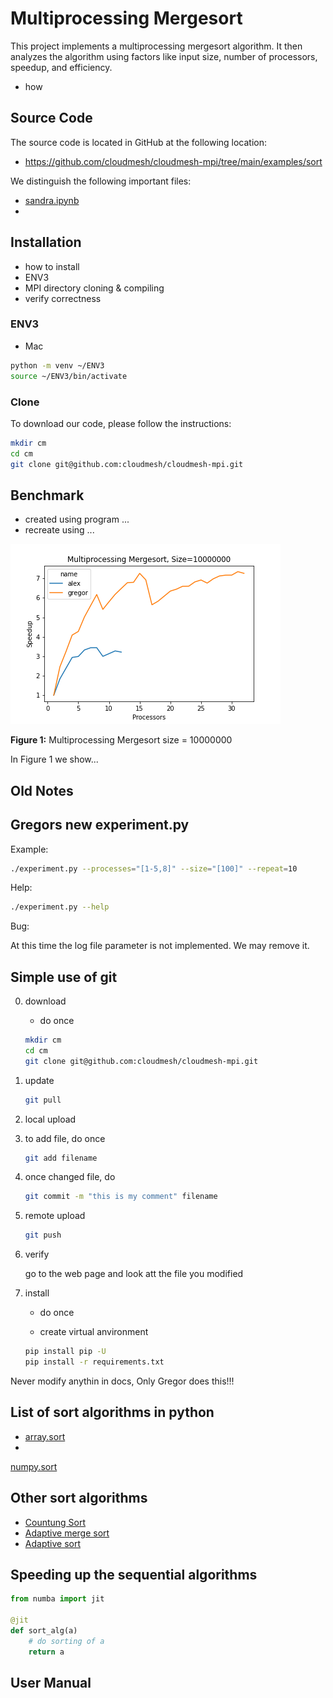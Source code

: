 # Multiprocessing Mergesort

This project implements a multiprocessing mergesort algorithm. It then analyzes the algorithm using 
factors like input size, number of processors, speedup, and efficiency.

- how

## Source Code

The source code is located in GitHub at the following location:

* <https://github.com/cloudmesh/cloudmesh-mpi/tree/main/examples/sort>

We distinguish the following important files:

* [sandra.ipynb](https://github.com/cloudmesh/cloudmesh-mpi/blob/main/examples/sort/sandra.ipynb)
* 
## Installation

- how to install
- ENV3
- MPI directory cloning & compiling
- verify correctness
  
### ENV3

- Mac 
```bash
python -m venv ~/ENV3
source ~/ENV3/bin/activate
```

### Clone

To download our code, please follow the instructions:

```bash
mkdir cm
cd cm
git clone git@github.com:cloudmesh/cloudmesh-mpi.git
```


## Benchmark

- created using program ...
- recreate using ...

![multiprocessing mergesort size = 10000000](images/by-size-10000000-multiprocessing_mergesort-alex-gregor.png)

**Figure 1:** Multiprocessing Mergesort size = 10000000

In Figure 1 we show...


## Old Notes

## Gregors new experiment.py

Example:

```bash
./experiment.py --processes="[1-5,8]" --size="[100]" --repeat=10 
```

Help:

```bash
./experiment.py --help 
```

Bug:

At this time the log file parameter is not implemented. We may remove it.

## Simple use of git

0. download
    - do once

   ```bash
   mkdir cm
   cd cm
   git clone git@github.com:cloudmesh/cloudmesh-mpi.git
   ```

1. update

   ```bash
   git pull
   ```

2. local upload


1. to add file, do once

   ```bash
   git add filename
   ```

2. once changed file, do

   ```bash
   git commit -m "this is my comment" filename
   ```

3. remote upload

   ```bash
   git push
   ```

3. verify

   go to the web page and look att the file you modified

4. install

    - do once

    - create virtual anvironment

   ```bash
   pip install pip -U
   pip install -r requirements.txt
   ```

Never modify anythin in docs, Only Gregor does this!!!

## List of sort algorithms in python

* [array.sort](https://docs.python.org/3/howto/sorting.html)
*

[numpy.sort](https://numpy.org/doc/stable/reference/generated/numpy.sort.html)

## Other sort algorithms

* [Countung Sort](https://en.wikipedia.org/wiki/Counting_sort)
* [Adaptive merge sort](https://www.tutorialspoint.com/adaptive-merging-and-sorting-in-data-structure)
* [Adaptive sort](https://en.wikipedia.org/wiki/Adaptive_sort)

## Speeding up the sequential algorithms

```python
from numba import jit

@jit
def sort_alg(a)
	# do sorting of a
	return a
```

## User Manual